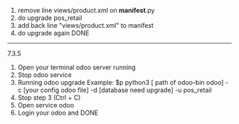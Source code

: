 1) remove line views/product.xml on __manifest__.py
2) do upgrade pos_retail 
3) add back line "views/product.xml" to manifest
4) do upgrade again 
DONE

---------------------------
7.3.5
1) Open your terminal odoo server running
2) Stop odoo service
3) Running odoo upgrade 
Example: $p python3 [ path of odoo-bin odoo] -c [your config odoo file] -d [database need upgrade] -u pos_retail
4) Stop step 3 (Ctrl + C)
5) Open service odoo
6) Login your odoo and DONE